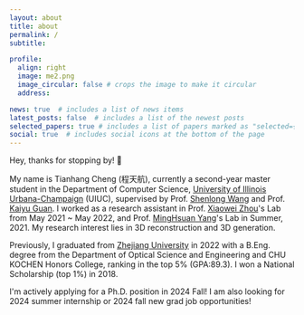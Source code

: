 ```yaml
---
layout: about
title: about
permalink: /
subtitle: 

profile:
  align: right
  image: me2.png
  image_circular: false # crops the image to make it circular
  address:

news: true  # includes a list of news items
latest_posts: false  # includes a list of the newest posts
selected_papers: true # includes a list of papers marked as "selected={true}"
social: true  # includes social icons at the bottom of the page
---
```


Hey, thanks for stopping by! 👋

My name is Tianhang Cheng (程天航), currently a second-year master student in the Department of Computer Science, [University of Illinois Urbana-Champaign](https://illinois.edu/) (UIUC), supervised by Prof. [Shenlong Wang](https://shenlong.web.illinois.edu/) and Prof. [Kaiyu Guan](http://faculty.nres.illinois.edu/~kaiyuguan/). I worked as a research assistant in Prof. [Xiaowei Zhou](https://xzhou.me/)'s Lab from May 2021 ~ May 2022, and Prof. [MingHsuan Yang](http://faculty.ucmerced.edu/mhyang/)'s Lab in Summer, 2021. My research interest lies in 3D reconstruction and 3D generation.

Previously, I graduated from [Zhejiang University](https://en.wikipedia.org/wiki/Zhejiang_University) in 2022 with a B.Eng. degree from the Department of Optical Science and Engineering and CHU KOCHEN Honors College, ranking in the top 5% (GPA:89.3). I won a National Scholarship (top 1%) in 2018.

I'm actively applying for a Ph.D. position in 2024 Fall! I am also looking for 2024 summer internship or 2024 fall new grad job opportunities!